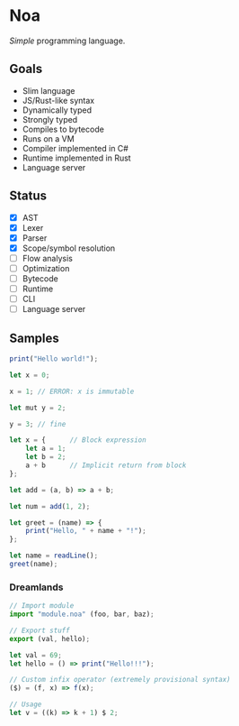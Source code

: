 # Noa

*Simple* programming language.

## Goals

- Slim language
- JS/Rust-like syntax
- Dynamically typed
- Strongly typed
- Compiles to bytecode
- Runs on a VM
- Compiler implemented in C#
- Runtime implemented in Rust
- Language server

## Status 

- [x] AST
- [x] Lexer
- [x] Parser
- [x] Scope/symbol resolution
- [ ] Flow analysis
- [ ] Optimization
- [ ] Bytecode
- [ ] Runtime
- [ ] CLI
- [ ] Language server

## Samples

```js
print("Hello world!");
```

```js
let x = 0;

x = 1; // ERROR: x is immutable

let mut y = 2;

y = 3; // fine
```

```js
let x = {      // Block expression
    let a = 1;
    let b = 2;
    a + b      // Implicit return from block
};
```

```js
let add = (a, b) => a + b;

let num = add(1, 2);
```

```js
let greet = (name) => {
    print("Hello, " + name + "!");
};

let name = readLine();
greet(name);
```

### Dreamlands

```js
// Import module
import "module.noa" (foo, bar, baz);

// Export stuff
export (val, hello);

let val = 69;
let hello = () => print("Hello!!!");
```

```js
// Custom infix operator (extremely provisional syntax)
($) = (f, x) => f(x);

// Usage
let v = ((k) => k + 1) $ 2;
```
